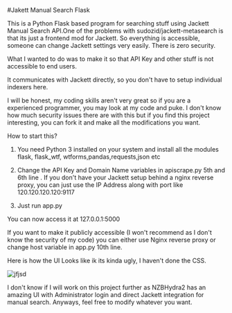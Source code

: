 #Jakett Manual Search Flask

This is a Python Flask based program for searching stuff using Jackett Manual Search API.One of the problems with sudozid/jackett-metasearch is that its just a frontend mod for Jackett. So everything is accessible, someone can change Jackett settings very easily. There is zero security. 

What I wanted to do was to make it so that API Key and other stuff is not accessible to end users. 

It communicates with Jackett directly, so you don't have to setup individual indexers here.

I will be honest, my coding skills aren't very great so if you are a experienced programmer, you may look at my code and puke. I don't know how much security issues there are with this but if you find this project interesting, you can fork it and make all the modifications you want. 

How to start this?

1. You need Python 3 installed on your system and install all the modules flask, flask_wtf, wtforms,pandas,requests,json etc
2. Change the API Key and Domain Name variables in apiscrape.py 5th and 6th line . If you don't have your Jackett setup behind a nginx reverse proxy, you can just use the IP Address along with port like 120.120.120.120:9117 


4. Just run app.py 

You can now access it at 127.0.0.1:5000

If you want to make it publicly accessible (I won't recommend as I don't know the security of my code) you can either use Nginx reverse proxy or change host variable in app.py 10th line.

Here is how the UI Looks like ik its kinda ugly, I haven't done the CSS.

![jfjsd](https://user-images.githubusercontent.com/67092879/132982665-84297341-4631-42f8-a91c-0b159a3ef938.PNG)

I don't know if I will work on this project further as NZBHydra2 has an amazing UI with Administrator login and direct Jackett integration for manual search. Anyways, feel free to modify whatever you want.
